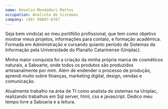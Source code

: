 ```yaml
---
name: Kevelin Mondadori Mattos
occupation: Analista de Sistemas
company: (49) 99807-6767
---
```


Seja bem vindo(a) ao meu portifólio profissional, que tem como objetivo mostrar meus projetos, informações para contato, e formação acadêmica.
Formada em Administração e cursando quianto período de Sistemas da Informação pela
Universidade do Planalto Catarinense (Uniplac).

Minha maior conquista foi a criação da minha própria marca de cosméticos naturais, a
Saboarte, onde todos os produtos são produzidos artesanalmente por mim. Além de endender
o processo de produção, aprendi muito sobre finanças, marketing digital, design, vendas e comunicação.

Atualmente trabalho na área de TI como analista de sistemas na Uniplac, realizando trabalhos em Sql server, html, css e javascript. Dedico meu tempo livre a Saboaria e a leitura.
